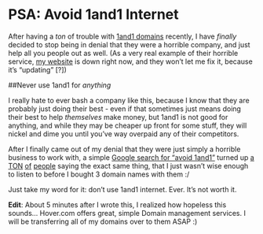 <h1>PSA: Avoid 1and1 Internet</h1>

<p>After having a <em>ton</em> of trouble with <a href="http://1and1.com" target="_blank">1and1 domains</a> recently, I have <em>finally</em> decided to stop being in denial that they were a horrible company, and just help all you people out as well. (As a very real example of their horrible service, <a href="http://joahg.com" target="_blank">my website</a> is down right now, and they won’t let me fix it, because it’s “updating” [?])</p>

##Never use 1and1 for _anything_

<p>I really hate to ever bash a company like this, because I know that they are probably just doing their best - even if that sometimes just means doing their best to help <em>themselves</em> make money, but 1and1 is not good for anything, and while they may be cheaper up front for some stuff, they will nickel and dime you until you’ve way overpaid any of their competitors.</p>

<p>After I finally came out of my denial that they were just simply a horrible business to work with, a simple <a href="https://www.google.com/search?q=avoid+1and1&amp;oq=avoid+1and1&amp;aqs=chrome..69i57j69i60l5.2165j0j7&amp;sourceid=chrome&amp;espv=210&amp;es_sm=91&amp;ie=UTF-8#es_sm=91&amp;espv=210&amp;q=avoid+1and1&amp;start=10" target="_blank">Google search for “avoid 1and1”</a> turned up <a href="http://www.chrisbeach.co.uk/view/tech/avoid_oneandone_internet" target="_blank">a</a> <a href="http://forums.cnet.com/7723-6616_102-139251/avoid-1-1-hosting-service/" target="_blank">T</a><a href="http://www.brilliantthinking.net/2011/12/22/why-web-design-companies-should-avoid-11/" target="_blank">O</a><a href="http://www.webhostingtalk.com/showthread.php?t=1187361" target="_blank">N</a> <a href="http://www.dslreports.com/forum/r22832514-AVOID-1AND1" target="_blank">o</a><a href="http://webhostinggeeks.com/user-reviews/1and1/" target="_blank">f</a> <a href="http://www.joellipman.com/articles/web-development/492-1a1-kindest-review-theyre-scum.html" target="_blank">p</a><a href="http://welchwrite.com/dewelch/ce/2005/08/rare-warning-avoid-1and1com-web.asp" target="_blank">e</a><a href="http://jonswain.wordpress.com/2007/11/28/avoid-1and1-hosting-support-is-non-existant" target="_blank">o</a><a href="http://www.assemblergames.com/forums/archive/index.php/t-38452.html" target="_blank">p</a><a href="http://www.ephotozine.com/forums/topic/warning--avoid-1-1-internet-95046" target="_blank">l</a><a href="http://avoid1and1.wordpress.com" target="_blank">e</a> saying the exact same thing, that I just wasn’t wise enough to listen to before I bought 3 domain names with them :/</p>

<p>Just take my word for it: don’t use 1and1 internet. Ever. It’s not worth it.</p>

<p><strong>Edit</strong>: About 5 minutes after I wrote this, I realized how hopeless this sounds… Hover.com offers great, simple Domain management services. I will be transferring all of my domains over to them ASAP :)</p>